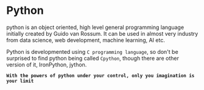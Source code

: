 # Python
python is an object oriented, high level general programming language initially created by Guido van Rossum. It can be used in almost very industry from data science, web development, machine learning, AI etc.

Python is developmented using `C programming language`, so don't be surprised to find python being called `Cpython`, though there are other version of it, IronPython, jython.

**``With the powers of python under your control, only you imagination is your limit``**